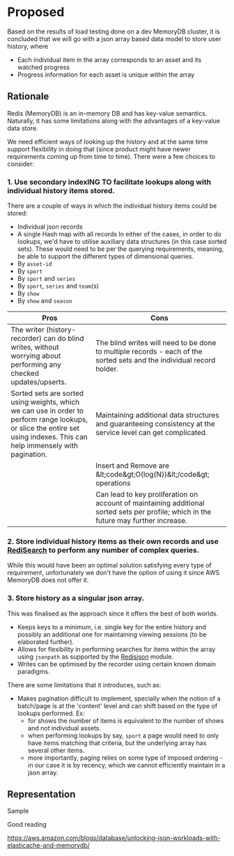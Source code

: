 # Proposed
Based on the results of load testing done on a dev MemoryDB cluster, it is concluded that we will go with a json array based data model to store user history, where
- Each individual item in the array corresponds to an asset and its watched progress
- Progress information for each asset is unique within the array

## Rationale
Redis (MemoryDB) is an in-memory DB and has key-value semantics. Naturally, it has some limitations along with the advantages of a key-value data store.

We need efficient ways of looking up the history and at the same time support flexibility in doing that (since product might have newer requirements coming up from time to time). There were a few choices to consider:

### 1. Use secondary indexING TO facilitate lookups along with individual history items stored.

There are a couple of ways in which the individual history items could be stored:
- Individual json records
- A single Hash map with all records 
In either of the cases, in order to do lookups, we'd have to utilise auxiliary data structures (in this case sorted sets). These would need to be per the querying requirements, meaning, be able to support the different types of dimensional queries.
- By `asset-id`
- By `sport`
- By `sport` and `series`
- By `sport`, `series` and `team`(s) 
- By `show` 
- By `show` and `season`

| Pros                                                                                                                                                                      | Cons                                                                                                                                  |
| ------------------------------------------------------------------------------------------------------------------------------------------------------------------------- | ------------------------------------------------------------------------------------------------------------------------------------- |
| The writer (history-recorder) can do blind writes, without worrying about performing any checked updates/upserts.                                                         | The blind writes will need to be done to multiple records - each of the sorted sets and the individual record holder.                 |
| Sorted sets are sorted using weights, which we can use in order to perform range lookups, or slice the entire set using indexes. This can help immensely with pagination. | Maintaining additional data structures and guaranteeing consistency at the service level can get complicated.                         |
|                                                                                                                                                                           | Insert and Remove are &amp;lt;code&amp;gt;O(log(N))&amp;lt;/code&amp;gt; operations                                                   |
|                                                                                                                                                                           | Can lead to key proliferation on account of maintaining additional sorted sets per profile; which in the future may further increase. |

### 2. Store individual history items as their own records and use [RediSearch](https://redis.io/docs/stack/search/) to perform any number of complex queries.

While this would have been an optimal solution satisfying every type of requirement, unfortunately we don't have the option of using it since AWS MemoryDB does not offer it. 

### 3. Store history as a singular json array.

This was finalised as the approach since it offers the best of both worlds. 
- Keeps keys to a minimum, i.e. single key for the entire history and possibly an additional one for maintaining viewing sessions (to be elaborated further).
- Allows for flexibility in performing searches for items within the array using `jsonpath` as supported by the [Redisjson](https://docs.aws.amazon.com/memorydb/latest/devguide/json-gs.html) module.
- Writes can be optimised by the recorder using certain known domain paradigms.

There are some limitations that it introduces, such as:
- Makes pagination difficult to implement, specially when the notion of a batch/page is at the 'content' level and can shift based on the type of lookups performed. Ex: 
	- for shows the number of items is equivalent to the number of shows and not individual assets.
	- when performing lookups by say, `sport` a page would need to only have items matching that criteria, but the underlying array has several other items.
	- more importantly, paging relies on some type of imposed ordering - in our case it is by recency, which we cannot efficiently maintain in a json array.



## Representation
Sample




Good reading


https://aws.amazon.com/blogs/database/unlocking-json-workloads-with-elasticache-and-memorydb/